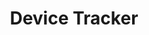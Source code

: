 ---
title: Device Tracker
img: /images/products/devicetracker.png
layout: list-mx.html
menu:
  title: Device Tracker
  items:
    - title: About
      url: /devicetracker/2-2/guide/about
    - title: Install & Setup
      url: /devicetracker/2-2/guide/setup
    - title: Admin View
      url: /devicetracker/2-2/guide/admin
    - title: Device Tracking
      url: /devicetracker/2-2/guide/mgmt
    - title: Configuration
      url: /devicetracker/2-2/guide/config
    - title: Troubleshooting & FAQ
      url: /devicetracker/2-2/guide/troubleshooting
    - icon: fa fa-search
      url: /devicetracker/2-2/search
product: Device Tracker
productversion: '2.2'
---
